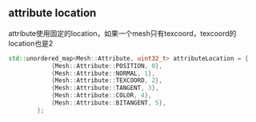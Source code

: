 ## attribute location

attribute使用固定的location，如果一个mesh只有texcoord，texcoord的location也是2

```cpp
std::unordered_map<Mesh::Attribute, uint32_t> attributeLocation = {
            {Mesh::Attribute::POSITION, 0},
            {Mesh::Attribute::NORMAL, 1},
            {Mesh::Attribute::TEXCOORD, 2},
            {Mesh::Attribute::TANGENT, 3},
            {Mesh::Attribute::COLOR, 4},
            {Mesh::Attribute::BITANGENT, 5},
        };
```